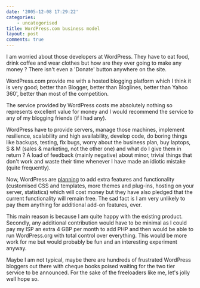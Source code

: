 ```yaml
---
date: '2005-12-08 17:29:22'
categories:
    - uncategorised
title: WordPress.com business model
layout: post
comments: true
---
```


I am worried about those developers at WordPress. They have to eat food,
drink coffee and wear clothes but how are they ever going to make any
money ? There isn't even a 'Donate' button anywhere on the site.

WordPress.com provide me with a hosted blogging platform which I think
it is very good; better than Blogger, better than Bloglines, better than
Yahoo 360', better than most of the competition.

The service provided by WordPress costs me absolutely nothing so
represents excellent value for money and I would recommend the service
to any of my blogging friends (if I had any).

WordPress have to provide servers, manage those machines, implement
resilience, scalability and high availability, develop code, do boring
things like backups, testing, fix bugs, worry about the business plan,
buy laptops, S & M (sales & marketing, not the other one) and what do I
give them in return ? A load of feedback (mainly negative) about minor,
trivial things that don't work and waste their time whenever I have made
an idiotic mistake (quite frequently).

Now, WordPress are [planning](http://faq.wordpress.com/tag/free/) to add
extra features and functionality (customised CSS and templates, more
themes and plug-ins, hosting on your server, statistics) which will cost
money but they have also pledged that the current functionality will
remain free. The sad fact is I am very unlikely to pay them anything for
additional add-on features, ever.

This main reason is because I am quite happy with the existing product.
Secondly, any additional contribution would have to be minimal as I
could pay my ISP an extra 4 GBP per month to add PHP and then would be
able to run WordPress.org with total control over everything. This would
be more work for me but would probably be fun and an interesting
experiment anyway.

Maybe I am not typical, maybe there are hundreds of frustrated WordPress
bloggers out there with cheque books poised waiting for the two tier
service to be announced. For the sake of the freeloaders like me, let's
jolly well hope so.

